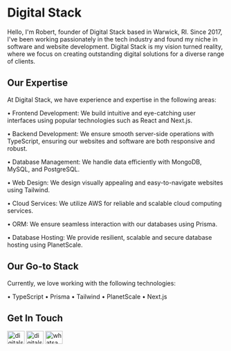 # Digital Stack

Hello, I'm Robert, founder of Digital Stack based in Warwick, RI. Since 2017, I've been working passionately in the tech industry and found my niche in software and website development. Digital Stack is my vision turned reality, where we focus on creating outstanding digital solutions for a diverse range of clients.

## Our Expertise

At Digital Stack, we have experience and expertise in the following areas:

• Frontend Development: We build intuitive and eye-catching user interfaces using popular technologies such as React and Next.js.

• Backend Development: We ensure smooth server-side operations with TypeScript, ensuring our websites and software are both responsive and robust.

• Database Management: We handle data efficiently with MongoDB, MySQL, and PostgreSQL.

• Web Design: We design visually appealing and easy-to-navigate websites using Tailwind.

• Cloud Services: We utilize AWS for reliable and scalable cloud computing services.

• ORM: We ensure seamless interaction with our databases using Prisma.

• Database Hosting: We provide resilient, scalable and secure database hosting using PlanetScale.

## Our Go-to Stack

Currently, we love working with the following technologies:

• TypeScript
• Prisma
• Tailwind
• PlanetScale
• Next.js

## Get In Touch

<p align="left">
<a href="https://twitter.com/digitalstackri" target="blank"><img align="center" src="https://raw.githubusercontent.com/rahuldkjain/github-profile-readme-generator/master/src/images/icons/Social/twitter.svg" alt="digitalstackri" height="30" width="40" /></a>
<a href="https://fb.com/digitalstacktech" target="blank"><img align="center" src="https://raw.githubusercontent.com/rahuldkjain/github-profile-readme-generator/master/src/images/icons/Social/facebook.svg" alt="digitalstacktech" height="30" width="40" /></a>
<a href="https://wa.me/17749911390" target="blank"><img align="center" src="https://res.cloudinary.com/digital-stack-marketing/image/upload/v1684447003/Whatsapp-logo_bjtxcz.png" alt="whatsapp" height="30" width="40" /></a>
</p>
